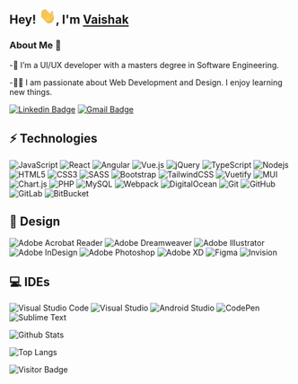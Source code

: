 ## Hey! <img src="https://github.com/Vaishakbg/Vaishakbg/blob/main/wave.gif" width="30px">, I'm <a href="https://www.linkedin.com/in/vaishakbg/" rel="nofollow">Vaishak</a>

### About Me 🚀
-🌱 I’m a UI/UX developer with a masters degree in Software Engineering.

-👨‍💻 I am passionate about Web Development and Design. I enjoy learning new things.

[![Linkedin Badge](https://img.shields.io/badge/-vaishakbg-blue?style=flat-square&logo=Linkedin&logoColor=white&link=https://www.linkedin.com/in/vaishakbg/)](https://www.linkedin.com/in/vaishakbg/)
[![Gmail Badge](https://img.shields.io/badge/-vaishakbg@gmail.com-c14438?style=flat-square&logo=Gmail&logoColor=white&link=mailto:vaishakbg@gmail.com)](mailto:vaishakbg@gmail.com)

## ⚡ Technologies

![JavaScript](https://img.shields.io/badge/-JavaScript-black?style=flat-square&logo=javascript)
![React](https://img.shields.io/badge/-React-black?style=flat-square&logo=react)
![Angular](https://img.shields.io/badge/-Angular-A6120d?style=flat-square&logo=angular)
![Vue.js](https://img.shields.io/badge/vuejs-%2335495e.svg?style=flat-square&logo=vuedotjs&logoColor=%234FC08D)
![jQuery](https://img.shields.io/badge/jquery-%230769AD.svg?style=flat-square&logo=jquery&logoColor=white)
![TypeScript](https://img.shields.io/badge/-TypeScript-333333?style=flat-square&logo=typescript)
![Nodejs](https://img.shields.io/badge/-Nodejs-black?style=flat-square&logo=Node.js)
![HTML5](https://img.shields.io/badge/-HTML5-E34F26?style=flat-square&logo=html5&logoColor=white)
![CSS3](https://img.shields.io/badge/-CSS3-1572B6?style=flat-square&logo=css3)
![SASS](https://img.shields.io/badge/SASS-hotpink.svg?style=flat-square&logo=SASS&logoColor=white)
![Bootstrap](https://img.shields.io/badge/-Bootstrap-563D7C?style=flat-square&logo=bootstrap&logoColor=white)
![TailwindCSS](https://img.shields.io/badge/-tailwindcss-078BC0?style=flat-square&logo=tailwindcss&logoColor=white)
![Vuetify](https://img.shields.io/badge/Vuetify-1867C0?style=flat-square&logo=vuetify&logoColor=AEDDFF)
![MUI](https://img.shields.io/badge/MUI-%230081CB.svg?style=flat-square&logo=mui&logoColor=white)
![Chart.js](https://img.shields.io/badge/chart.js-F5788D.svg?style=flat-square&logo=chart.js&logoColor=white)
![PHP](https://img.shields.io/badge/-PHP-white?style=flat-square&logo=php&logoColor=4B568B)
![MySQL](https://img.shields.io/badge/-MySQL-black?style=flat-square&logo=mysql)
![Webpack](https://img.shields.io/badge/webpack-%238DD6F9.svg?style=flat-square&logo=webpack&logoColor=black)
![DigitalOcean](https://img.shields.io/badge/-Digital%20Ocean-darkblue?style=flat-square&logo=digitalocean)
![Git](https://img.shields.io/badge/-Git-black?style=flat-square&logo=git)
![GitHub](https://img.shields.io/badge/-GitHub-181717?style=flat-square&logo=github)
![GitLab](https://img.shields.io/badge/-GitLab-FCA121?style=flat-square&logo=gitlab)
![BitBucket](https://img.shields.io/badge/-BitBucket-darkblue?style=flat-square&logo=bitbucket)

## 🎨 Design

![Adobe Acrobat Reader](https://img.shields.io/badge/Adobe%20Acrobat%20Reader-EC1C24.svg?style=flat-square&logo=Adobe%20Acrobat%20Reader&logoColor=white)
![Adobe Dreamweaver](https://img.shields.io/badge/Adobe%20Dreamweaver-000000.svg?style=flat-square&logo=Adobe%20Dreamweaver&logoColor=green)
![Adobe Illustrator](https://img.shields.io/badge/adobe%20illustrator-B99B0A.svg?style=flat-square&logo=adobe%20illustrator&logoColor=300000)
![Adobe InDesign](https://img.shields.io/badge/Adobe%20InDesign-49021F?style=flat-square&logo=adobeindesign&logoColor=white)
![Adobe Photoshop](https://img.shields.io/badge/adobe%20photoshop-%2331A8FF.svg?style=flat-square&logo=adobe%20photoshop&logoColor=white)
![Adobe XD](https://img.shields.io/badge/Adobe%20XD-470137?style=flat-square&logo=Adobe%20XD&logoColor=#FF61F6)
![Figma](https://img.shields.io/badge/figma-%23F24E1E.svg?style=flat-square&logo=figma&logoColor=white)
![Invision](https://img.shields.io/badge/invision-FF3366?style=flat-square&logo=invision&logoColor=white)

## 💻 IDEs

![Visual Studio Code](https://img.shields.io/badge/Visual%20Studio%20Code-0078d7.svg?style=flat-square&logo=visual-studio-code&logoColor=white)
![Visual Studio](https://img.shields.io/badge/Visual%20Studio-5C2D91.svg?style=flat-square&logo=visual-studio&logoColor=white)
![Android Studio](https://img.shields.io/badge/Android%20Studio-3DDC84.svg?style=flat-square&logo=android-studio&logoColor=white)
![CodePen](https://img.shields.io/badge/CodePen-white?style=flat-square&logo=codepen&logoColor=black)
![Sublime Text](https://img.shields.io/badge/sublime_text-%23575757.svg?style=flat-square&logo=sublime-text&logoColor=important)

![Github Stats](https://github-readme-stats.vercel.app/api?username=vaishakbg&count_private=true&show_icons=true&include_all_commits=true)

![Top Langs](https://github-readme-stats.vercel.app/api/top-langs/?username=vaishakbg&hide=TeX&layout=compact)

![Visitor Badge](https://visitor-badge.laobi.icu/badge?page_id=vaishakbg.vaishakbg)
